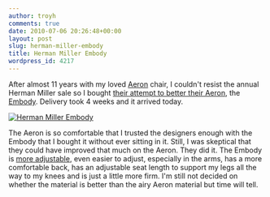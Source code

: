 ```yaml
---
author: troyh
comments: true
date: 2010-07-06 20:26:48+00:00
layout: post
slug: herman-miller-embody
title: Herman Miller Embody
wordpress_id: 4217
---
```


After almost 11 years with my loved [Aeron](http://www.hermanmiller.com/Products/Aeron-Chairs) chair, I couldn't resist the annual Herman Miller sale so I bought [their attempt to better their Aeron](http://money.cnn.com/2008/09/29/technology/herman_miller.fortune/), the [Embody](http://www.hermanmiller.com/Products/Embody-Chairs). Delivery took 4 weeks and it arrived today.

[![Herman Miller Embody](http://farm5.static.flickr.com/4116/4769112458_c6f7b759c1.jpg)](http://www.flickr.com/photos/troyh/4769112458/)

The Aeron is so comfortable that I trusted the designers enough with the Embody that I bought it without ever sitting in it. Still, I was skeptical that they could have improved that much on the Aeron. They did it. The Embody is [more adjustable](http://hermanmiller.com/Adjusting-Embody), even easier to adjust, especially in the arms, has a more comfortable back, has an adjustable seat length to support my legs all the way to my knees and is just a little more firm. I'm still not decided on whether the material is better than the airy Aeron material but time will tell.
